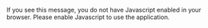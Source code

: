 If you see this message, you do not have Javascript enabled in your browser. Please enable Javascript to use the application.
